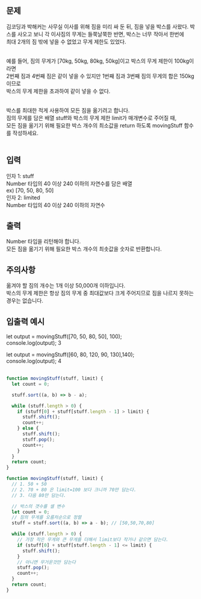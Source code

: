 ## 문제
김코딩과 박해커는 사무실 이사를 위해 짐을 미리 싸 둔 뒤, 짐을 넣을 박스를 사왔다. 
박스를 사오고 보니 각 이사짐의 무게는 들쭉날쭉한 반면, 박스는 너무 작아서 한번에  
최대 2개의 짐 밖에 넣을 수 없었고 무게 제한도 있었다.  
<br/>

예를 들어, 짐의 무게가 [70kg, 50kg, 80kg, 50kg]이고 박스의 무게 제한이 100kg이라면  
2번째 짐과 4번째 짐은 같이 넣을 수 있지만 1번째 짐과 3번째 짐의 무게의 합은 150kg이므로   
박스의 무게 제한을 초과하여 같이 넣을 수 없다.  
<br/>

박스를 최대한 적게 사용하여 모든 짐을 옮기려고 합니다.  
짐의 무게를 담은 배열 stuff와 박스의 무게 제한 limit가 매개변수로 주어질 때,  
모든 짐을 옮기기 위해 필요한 박스 개수의 최소값을 return 하도록 movingStuff 함수를 작성하세요.  
<br/>

## 입력
인자 1: stuff  
Number 타입의 40 이상 240 이하의 자연수를 담은 배열  
ex) [70, 50, 80, 50]  
인자 2: limited  
Number 타입의 40 이상 240 이하의 자연수  
## 출력
Number 타입을 리턴해야 합니다.  
모든 짐을 옮기기 위해 필요한 박스 개수의 최솟값을 숫자로 반환합니다.  
## 주의사항
옮겨야 할 짐의 개수는 1개 이상 50,000개 이하입니다.  
박스의 무게 제한은 항상 짐의 무게 중 최대값보다 크게 주어지므로   짐을 나르지 못하는 경우는 없습니다.  
## 입출력 예시
let output = movingStuff([70, 50, 80, 50], 100);  
console.log(output); 3  

let output = movingStuff([60, 80, 120, 90, 130],140);  
console.log(output); 4  
<br/>

```javascript
function movingStuff(stuff, limit) {
  let count = 0;

  stuff.sort((a, b) => b - a);

  while (stuff.length > 0) {
    if (stuff[0] + stuff[stuff.length - 1] > limit) {
      stuff.shift();
      count++;
    } else {
      stuff.shift();
      stuff.pop();
      count++;
    }
  }
  return count;
}
```
```javascript
function movingStuff(stuff, limit) {
  // 1. 50 + 50
  // 2. 70 + 80 은 limit=100 보다 크니까 70만 담는다.
  // 3. 다음 80만 담는다.

  // 박스의 갯수를 셀 변수
  let count = 0;
  // 짐의 무게를 오름차순으로 정렬
  stuff = stuff.sort((a, b) => a - b); // [50,50,70,80]

  while (stuff.length > 0) {
    // 가장 작은 무게와 큰 무게를 더해서 limit보다 작거나 같으면 담는다.
    if (stuff[0] + stuff[stuff.length - 1] <= limit) {
      stuff.shift();
    }
    // 아니면 무거운것만 담는다
    stuff.pop();
    count++;
  }
  return count;
}
```
